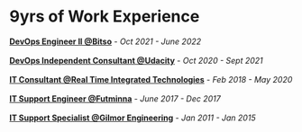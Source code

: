 # 9yrs of Work Experience

[**DevOps Engineer II @Bitso**](DevOps_Engineer_II_@Bitso.md) - *Oct 2021 - June 2022*
<br></br>
[**DevOps Independent Consultant @Udacity**](Independent_Consultant_@Udacity.md) - *Oct 2020 - Sept 2021*
<br></br>
[**IT Consultant @Real Time Integrated Technologies**](IT_Consultant.md) - *Feb 2018 - May 2020*
<br></br>
[**IT Support Engineer @Futminna**](IT_Support_Engineer_@Futminna.md) - *June 2017 - Dec 2017*
<br></br>
[**IT Support Specialist @Gilmor Engineering**](IT_Support_Specialist.md) - *Jan 2011 - Jan 2015*
